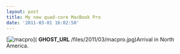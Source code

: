 ```yaml
---
layout: post
title: My new quad-core MacBook Pro
date: '2011-03-01 16:02:58'
---
```


[![](https://i2.wp.com/sterlinganderson.netfiles/2011/03/macpro-120x120.jpg?resize=120%2C120 "macpro")]( __GHOST_URL__ /files/2011/03/macpro.jpg)Arrival in North America.